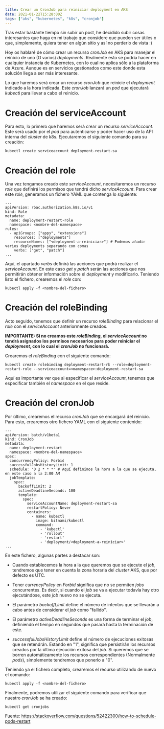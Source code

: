 ```yaml
---
title: Crear un CronJob para reiniciar deployment en AKS 
date: 2021-01-22T15:28:00Z
tags: ["aks", "kubernetes", "k8s", "cronjob"]
---
```


Tras estar bastante tiempo sin subir un post, he decidido subir cosas interesantes que haga en mi trabajo que considere que pueden ser útiles o que, simplemente, quiera tener en algún sitio y así no perderlo de vista :)

Hoy os hablaré de cómo crear un recurso _cronJob_ en AKS para manejar el reinicio de uno (O varios) _deployments_. Realmente esto se podría hacer en cualquier instancia de Kubernetes, con lo cual no aplica sólo a la plataforma de Azure. Aunque es en servicios gestionados como este donde esta solución llega a ser más interesante.

Lo que haremos será crear un recurso _cronJob_ que reinicie el _deployment_ indicado a la hora indicada. Este _cronJob_ lanzará un _pod_ que ejecutará _kubectl_ para llevar a cabo el reinicio.

# Creación del serviceAccount
Para esto, lo primero que haremos será crear un recurso _serviceAccount_. Este será usado por el _pod_ para autenticarse y poder hacer uso de la API interna del _cluster_ de k8s. Ejecutaremos el siguiente comando para su creación:
```
kubectl create serviceaccount deployment-restart-sa
```

# Creación del role
Una vez tengamos creado este _serviceAccount_, necesitaremos un recurso _role_ que definirá los permisos que tendrá dicho _serviceAccount_.
Para crear este _role_, generamos un fichero YAML que contenga lo siguiente:
```
---
apiVersion: rbac.authorization.k8s.io/v1
kind: Role
metadata:
  name: deployment-restart-role
  namespace: <nombre-del-namespace>
rules:
  - apiGroups: ["apps", "extensions"]
    resources: ["deployments"]
    resourceNames: ["<deployment-a-reiniciar>"] # Podemos añadir varios deployments separando con comas
    verbs: ["get", "patch"]
...
```

Aquí, el apartado _verbs_ definirá las acciones que podrá realizar el _serviceAccount_. En este caso _get_ y _patch_ serán las acciones que nos permitirán obtener información sobre el _deployment_ y modificarlo.
Teniendo listo el fichero, crearemos el _role_ con:
```
kubectl apply -f <nombre-del-fichero>
```

# Creación del roleBinding
Acto seguido, tenemos que definir un recurso _roleBinding_ para relacionar el _role_ con el _serviceAccount_ anteriormente creados.

**IMPORTANTE: Si no creamos este _roleBinding_, el _serviceAccount_ no tendrá asignados los permisos necesarios para poder reiniciar el _deployment_, con lo cual el _cronJob_ no funcionará.**

Crearemos el _roleBinding_ con el siguiente comando:
```
kubectl create rolebinding deployment-restart-rb --role=deployment-restart-role --serviceaccount=<namespace>:deployment-restart-sa
```

Aquí es importante ver que al especificar el _serviceAccount_, tenemos que especificar también el _namespace_ en el que reside.

# Creación del cronJob
Por último, crearemos el recurso _cronJob_ que se encargará del reinicio. Para esto, crearemos otro fichero YAML con el siguiente contenido:
```
---
apiVersion: batch/v1beta1
kind: CronJob
metadata:
  name: deployment-restart
  namespace: <nombre-del-namespace>
spec:
  concurrencyPolicy: Forbid
  successfulJobsHistoryLimit: 1
  schedule: '0 2 * * *' # Aquí definimos la hora a la que se ejecuta, en este caso a la 2:00 AM
  jobTemplate:
    spec:
      backoffLimit: 2
      activeDeadlineSeconds: 100
      template:
        spec:
          serviceAccountName: deployment-restart-sa
          restartPolicy: Never
          containers:
            - name: kubectl
              image: bitnami/kubectl
              command:
                - 'kubectl'
                - 'rollout'
                - 'restart'
                - 'deployment/<deployment-a-reiniciar>'
...
```

En este fichero, algunas partes a destacar son:

* Cuando establecemos la hora a la que queremos que se ejecute el _job_, tendremos que tener en cuenta la zona horaria del _cluster_ AKS, que por defecto es UTC.

* Tener  _currencyPolicy_ en _Forbid_ significa que no se permiten _jobs_ concurrentes. Es decir, si cuando el _job_ se va a ejecutar todavía hay otro ejecutándose, este _job_ nuevo no se ejecuta.

* El parámetro _backoffLimit_ define el número de intentos que se llevarán a cabo antes de considerar el _job_ como "fallido".

* El parámetro _activeDeadlineSeconds_ es una forma de terminar el _job_, definiendo el tiempo en segundos que pasará hasta la terminación de este.

* _successfulJobsHistoryLimit_ define el número de ejecuciones exitosas que se retendrán. Estando en "1", significa que persistirán los recursos creados por la última ejecución exitosa del _job_. Si queremos que se borren automáticamente los recursos correspondientes (Normalmente _pods_), simplemente tendremos que ponerlo a "0".


Teniendo ya el fichero completo, crearemos el recurso utilizando de nuevo el comando:
```
kubectl apply -f <nombre-del-fichero>
```

Finalmente, podremos utilizar el siguiente comando para verificar que nuestro _cronJob_ se ha creado:
```
kubectl get cronjobs
```

Fuente: https://stackoverflow.com/questions/52422300/how-to-schedule-pods-restart
